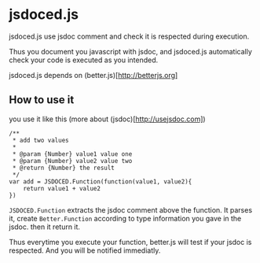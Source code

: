 # jsdoced.js

jsdoced.js use jsdoc comment and check it is respected during execution.

Thus you document you javascript with jsdoc, and jsdoced.js automatically check your code is executed as you intended.

jsdoced.js depends on (better.js)[http://betterjs.org] 

## How to use it

you use it like this (more about (jsdoc)[http://usejsdoc.com])

```
/**
 * add two values
 * 
 * @param {Number} value1 value one
 * @param {Number} value2 value two
 * @return {Number} the result
 */
var add = JSDOCED.Function(function(value1, value2){
    return value1 + value2
})
```

```JSDOCED.Function``` extracts the jsdoc comment above the function.
It parses it, create ```Better.Function``` according to type information 
you gave in the jsdoc.
then it return it.

Thus everytime you execute your function, better.js will test if your jsdoc is 
respected. And you will be notified immediatly.




